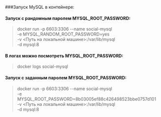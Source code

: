 ###Запуск MySQL в контейнере:

#### Запуск с рандомным паролем MYSQL_ROOT_PASSWORD:
> docker run -p 6603:3306 --name social-mysql \
    -e MYSQL_RANDOM_ROOT_PASSWORD=yes \
    -v <Путь на локальной машине>:/var/lib/mysql \
    -d mysql:8

#### В логах можно посмотреть MYSQL_ROOT_PASSWORD:
> docker logs social-mysql

#### Запуск с заданным паролем MYSQL_ROOT_PASSWORD:
> docker run -p 6603:3306 --name social-mysql \
    -e MYSQL_ROOT_PASSWORD=8b03005ef88c426498523bbe0757d101 \
    -v <Путь на локальной машине>:/var/lib/mysql \
    -d mysql:8 



